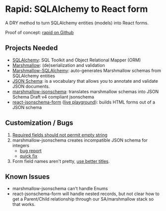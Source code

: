 # Rapid: SQLAlchemy to React form

A DRY method to turn SQLAlchemy entities (models) into React forms.

Proof of concept: [rapid on Github](https://github.com/DerbyPy/rapid/)

## Projects Needed

* [SQLAlchemy](http://sqlalchemy.org/): SQL Toolkit and Object Relational Mapper (ORM)
* [Marshmallow](https://marshmallow.readthedocs.io/en/latest/): (de)serialization and validation
* [Marshmallow-SQLAlchemy](https://marshmallow-sqlalchemy.readthedocs.io/en/latest/): auto-generates Marshmallow schemas from SQLAlchemy entities
* [JSON Schema](http://json-schema.org/): is a vocabulary that allows you to annotate and validate JSON documents.
* [marshmallow-jsonschema](https://github.com/fuhrysteve/marshmallow-jsonschema): translates marshmallow schemas into JSON Schema Draft v4 compliant jsonschema
* [react-jsonschema-form](https://github.com/mozilla-services/react-jsonschema-form) ([live playground](https://mozilla-services.github.io/react-jsonschema-form/)): builds HTML forms out of a JSON schema

## Customization / Bugs

1. [Required fields should not permit empty string](https://github.com/DerbyPy/rapid/blob/master/backend/rapid/model/schemas.py#L15)
2. marshmallow-jsonschema creates incompatible JSON schema for integers
    - [bug report](https://github.com/fuhrysteve/marshmallow-jsonschema/issues/40)
    - [quick fix](https://github.com/DerbyPy/rapid/blob/master/backend/rapid/views.py#L28)
3. Form field names aren't pretty, [use better titles](https://github.com/DerbyPy/rapid/blob/master/backend/rapid/views.py#L31).


## Known Issues

* marshmallow-jsonschema can't handle Enums
* react-jsonschema-form will handle nested records, but not clear how to get a Parent/Child
  relationship through our SA/marshmallow stack so that works.
